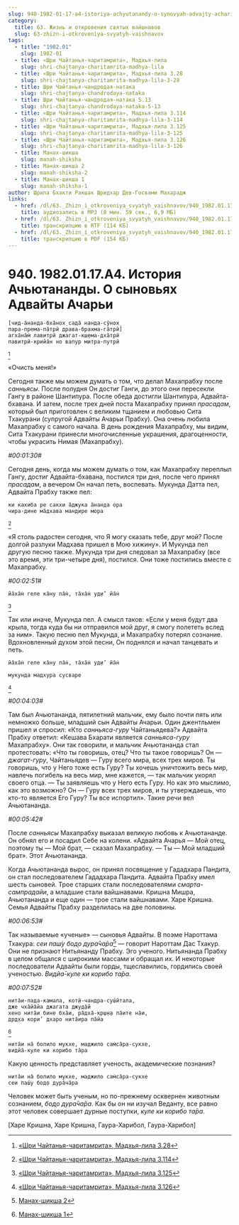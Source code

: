 ```yaml
---
slug: 940-1982-01-17-a4-istoriya-achyutanandy-o-synovyah-advajty-achari
category:
  title: 63. Жизнь и откровения святых вайшнавов
  slug: 63-zhizn-i-otkroveniya-svyatyh-vaishnavov
tags:
  - title: "1982.01"
    slug: 1982-01
  - title: «Шри Чайтанья-чаритамрита», Мадхья-лила
    slug: shri-chajtanya-charitamrita-madhya-lila
  - title: «Шри Чайтанья-чаритамрита», Мадхья-лила 3.28
    slug: shri-chajtanya-charitamrita-madhya-lila-3-28
  - title: Шри Чайтанья-чандродая-натака
    slug: shri-chajtanya-chandrodaya-nataka
  - title: Шри Чайтанья-чандродая-натака 5.13
    slug: shri-chajtanya-chandrodaya-nataka-5-13
  - title: «Шри Чайтанья-чаритамрита», Мадхья-лила 3.114
    slug: shri-chajtanya-charitamrita-madhya-lila-3-114
  - title: «Шри Чайтанья-чаритамрита», Мадхья-лила 3.125
    slug: shri-chajtanya-charitamrita-madhya-lila-3-125
  - title: «Шри Чайтанья-чаритамрита», Мадхья-лила 3.126
    slug: shri-chajtanya-charitamrita-madhya-lila-3-126
  - title: Манах-шикша
    slug: manah-shiksha
  - title: Манах-шикша 2
    slug: manah-shiksha-2
  - title: Манах-шикша 1
    slug: manah-shiksha-1
author: Шрила Бхакти Ракшак Шридхар Дев-Госвами Махарадж
links:
  - href: /dl/63._Zhizn_i_otkroveniya_svyatyh_vaishnavov/940_1982.01.17.A4_SridharMj_Istoriya_Achyutanandy_O_synovyah_Advayty_Acharyi.mp3
    title: аудиозапись в MP3 (8 мин. 59 сек., 6,9 МБ)
  - href: /dl/63._Zhizn_i_otkroveniya_svyatyh_vaishnavov/940_1982.01.17.A4_SridharMj_Istoriya_Achyutanandy_O_synovyah_Advayty_Acharyi.rtf
    title: транскрипцию в RTF (114 КБ)
  - href: /dl/63._Zhizn_i_otkroveniya_svyatyh_vaishnavov/940_1982.01.17.A4_SridharMj_Istoriya_Achyutanandy_O_synovyah_Advayty_Acharyi.pdf
    title: транскрипцию в PDF (154 КБ)
---
```


# 940. 1982.01.17.A4. История Ачьютананды. О сыновьях Адвайты Ачарьи

    [чид-а̄нанда-бха̄нох̣ сада̄ нанда-сӯнох̣
    пара-према-па̄трӣ драва-брахма-га̄трӣ]
    агха̄на̄м̇ лавитрӣ джагат-кш̣ема-дха̄трӣ
    павитрӣ-крийа̄н но вапур митра-путрӣ
[^_ftn1]

«Очисть меня!»

Сегодня также мы можем думать о том, что делал Махапрабху после *санньясы*. После полудня Он достиг Ганги, до этого они пересекли Гангу в районе Шантипура. После обеда достигли Шантипура, Адвайта-бхавана. И затем, после трех дней поста Махапрабху принял *прасадам*, который был приготовлен с великим тщанием и любовью Сита Тхакурани (супругой Адвайты Ачарьи Прабху). Она очень любила Махапрабху с самого начала. В день рождения Махапрабху, мы видим, Сита Тхакурани принесли многочисленные украшения, драгоценности, чтобы украсить Нимая (Махапрабху).

*#00:01:30#*

Сегодня день, когда мы можем думать о том, как Махапрабху переплыл Гангу, достиг Адвайта-бхавана, постился три дня, после чего принял *прасадам*, а вечером Он начал петь, воспевать. Мукунда Датта пел, Адвайта Прабху также пел:

    ки кахиба ре сакхи а̄джука а̄нанда ора
    чира-дине ма̄дхава мандире мора
[^_ftn2]

«Я столь радостен сегодня, что Я могу сказать тебе, друг мой? После долгой разлуки Мадхава пришел в Мою хижину». И Мукунда пел другую песню также. Мукунда три дня следовал за Махапрабху (все это время, эти три-четыре дня), постился. Они тоже постились вместе с Махапрабху.

*#00:02:51#*

    йа̄ха̄н̇ геле ка̄ну па̄н̇, та̄ха̄н̇ уд̣и’ йа̄н̇
[^_ftn3]

Так или иначе, Мукунда пел. А смысл таков: «Если у меня будут два крыла, тогда куда бы ни отправился мой друг, я смогу полететь вслед за ним». Такую песню пел Мукунда, и Махапрабху потерял сознание. Вдохновленный духом этой песни, Он поднялся и начал танцевать и петь.

    йа̄ха̄н̇ геле ка̄ну па̄н̇, та̄ха̄н̇ уд̣и’ йа̄н̇

    мукунда мадхура сусваре
[^_ftn4]

*#00:04:03#*

Там был Ачьютананда, пятилетний мальчик, ему было почти пять или немножко больше, младший сын Адвайты Ачарьи. Один джентльмен пришел и спросил: «Кто *санньяса-гуру* Чайтаньядева?» Адвайта Прабху ответил: «Кешава Бхарати является *санньяса-гуру* Махапрабху». Они так говорили, и мальчик Ачьютананда стал протестовать: «Что ты говоришь, отец? Что ты такое говоришь? Он — *джагат-гуру*, Чайтаньядев — Гуру всего мира, всех трех миров. Ты говоришь, что у Него тоже есть Гуру? Ты хочешь уничтожить весь мир, навлечь погибель на весь мир, мне кажется, — так мальчик укорял своего отца. — Ты заявляешь что у Него есть Гуру. Но как это мыслимо, как это возможно? Он — Гуру всех трех миров, и ты утверждаешь, что кто-то является Его Гуру? Ты все испортил». Такие речи вел Ачьютананда.

*#00:05:42#*

После *санньясы* Махапрабху выказал великую любовь к Ачьютананде. Он обнял его и посадил Себе на колени. «Адвайта Ачарья — Мой отец, поэтому ты — Мой брат, — сказал Махапрабху. — Ты — Мой младший брат». Этот Ачьютананда.

Когда Ачьютананда вырос, он принял посвящение у Гададхара Пандита, он стал последователем Гададхара Пандита. Адвайта Прабху имел шесть сыновей. Трое старших стали последователями *смарта-сампрадайи*, а младшие стали вайшнавами. Кришна Мишра, Ачьютананда и еще один — трое стали вайшнавами. Харе Кришна. Семья Адвайты Прабху разделилась на две половины.

*#00:06:53#*

Так называемые «ученые» — сыновья Адвайты. В поэме Нароттама Тхакура: *сеи паш́у бод̣о дура̄ча̄ра*[^_ftn5] — говорит Нароттам Дас Тхакур. Они не признают Нитьянанду Прабху. Эго ученого. Нитьянанда Прабху в целом общался с широкими массами и обращал их. И некоторые последователи Адвайты были горды, тщеславились, гордились своей ученостью. *Видйа̄-куле ки корибо та̄ра*.

*#00:07:52#*

    нита̄и-пада-камала, кот̣ӣ-чандра-суш́ӣтала,
    дже чха̄йа̄йа джагата джуд̣а̄й
    хено нита̄и бине бха̄и, ра̄дха̄-кр̣ш̣н̣а па̄ите на̄и,
    др̣д̣ха кори’ дхаро нита̄ира па̄йа
[^_ftn6]

    нита̄и на̄ болило мукхе, маджило сам̇са̄ра-сукхе,
    видйа̄-куле ки корибо та̄ра

Какую ценность представляет ученость, академические познания?

    нита̄и на̄ болило мукхе, маджило сам̇са̄ра-сукхе
    сеи паш́у бод̣о дура̄ча̄ра

Человек может быть ученым, но по-прежнему осквернен животным сознанием, *бод̣о дура̄ча̄ра*. Как бы он ни изучал Веданту, все равно этот человек совершает дурные поступки, *куле ки корибо та̄ра*.

[Харе Кришна, Харе Кришна, Гаура-Харибол, Гаура-Харибол]



[^_ftn1]: [«Шри Чайтанья-чаритамрита», Мадхья-лила 3.28](../notes/shri-chajtanya-charitamrita-madhya-lila/shri-chajtanya-charitamrita-madhya-lila-3-28.md)

[^_ftn2]: [«Шри Чайтанья-чаритамрита», Мадхья-лила 3.114](../notes/shri-chajtanya-charitamrita-madhya-lila/shri-chajtanya-charitamrita-madhya-lila-3-114.md)

[^_ftn3]: [«Шри Чайтанья-чаритамрита», Мадхья-лила 3.125](../notes/shri-chajtanya-charitamrita-madhya-lila/shri-chajtanya-charitamrita-madhya-lila-3-125.md)

[^_ftn4]: [«Шри Чайтанья-чаритамрита», Мадхья-лила 3.126](../notes/shri-chajtanya-charitamrita-madhya-lila/shri-chajtanya-charitamrita-madhya-lila-3-126.md)

[^_ftn5]: [Манах-шикша 2](../notes/manah-shiksha/manah-shiksha-2.md)

[^_ftn6]: [Манах-шикша 1](../notes/manah-shiksha/manah-shiksha-1.md)
